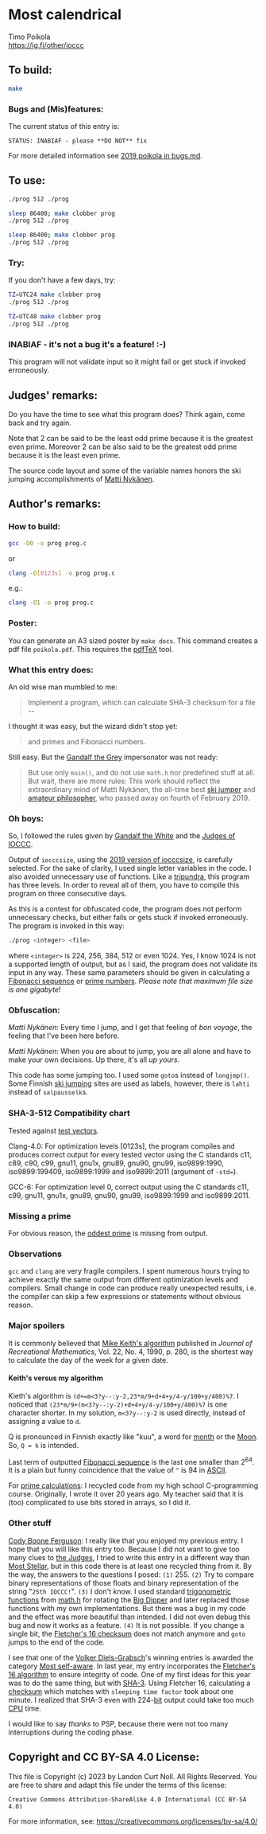 # Most calendrical

Timo Poikola\
<https://ig.fi/other/ioccc>


## To build:

```sh
make
```


### Bugs and (Mis)features:

The current status of this entry is:

```
STATUS: INABIAF - please **DO NOT** fix
```

For more detailed information see [2019 poikola in bugs.md](/bugs.md#2019-poikola).


## To use:

```sh
./prog 512 ./prog

sleep 86400; make clobber prog
./prog 512 ./prog

sleep 86400; make clobber prog
./prog 512 ./prog
```


### Try:

If you don't have a few days, try:

```sh
TZ=UTC24 make clobber prog
./prog 512 ./prog

TZ=UTC48 make clobber prog
./prog 512 ./prog
```

### INABIAF - it's not a bug it's a feature! :-)

This program will not validate input so it might fail or get stuck if invoked
erroneously.


## Judges' remarks:

Do you have the time to see what this program does?  Think again, come back and
try again.

Note that 2 can be said to be the least odd prime because it is the greatest
even prime.  Moreover 2 can be also said to be the greatest odd prime because it
is the least even prime.

The source code layout and some of the variable names honors the ski jumping
accomplishments of [Matti
Nyk&auml;nen](https://en.wikipedia.org/wiki/Matti_Nyk%C3%A4nen).


## Author's remarks:

### How to build:

```sh
gcc -O0 -o prog prog.c
```

or

```sh
clang -O[0123s] -o prog prog.c
```

e.g.:

```sh
clang -O1 -o prog prog.c
```

### Poster:

You can generate an A3 sized poster by `make docs`. This command creates a pdf
file `poikola.pdf`. This requires the
[pdfTeX](https://en.wikipedia.org/wiki/PdfTeX) tool.

### What this entry does:

An old wise man mumbled to me:
> Implement a program, which can calculate SHA-3 checksum for a file --

I thought it was easy, but the wizard didn't stop yet:

> and primes and Fibonacci numbers.

Still easy. But the [Gandalf the
Grey](https://www.glyphweb.com/arda/g/gandalf.html) impersonator was not ready:

> But use only `main()`, and do not use `math.h` nor predefined stuff at all.
But wait, there are more rules: This work should reflect the extraordinary mind
of Matti Nyk&auml;nen, the all-time best [ski
jumper](https://en.wikipedia.org/wiki/Matti_Nyk%C3%A4nen) and [amateur
philosopher](http://telefinn.blogspot.com/2011/11/matti-nykanen-quotes.html),
who passed away on fourth of February 2019.

### Oh boys:

So, I followed the rules given by [Gandalf the
White](https://www.glyphweb.com/arda/g/gandalf.html) and the [Judges of
IOCCC](/judges.html).

Output of `iocccsize`, using the [2019 version of
iocccsize](https://www.ioccc.org/2019/iocccsize.c), is carefully selected.  For
the sake of clarity, I used single letter variables in the code. I also avoided
unnecessary use of functions.  Like a
[tripundra](https://en.wikipedia.org/wiki/Tripundra), this program has three levels.
In order to reveal all of them, you have to compile this program on three
consecutive days.

As this is a contest for obfuscated code, the program does not perform
unnecessary checks, but either fails or gets stuck if invoked erroneously. The
program is invoked in this way:


```sh
./prog <integer> <file>

```

where `<integer>` is 224, 256, 384, 512 or even 1024. Yes, I know 1024 is not a
supported length of output, but as I said, the program does not validate its
input in any way.  These same parameters should be given in calculating a
[Fibonacci sequence](https://en.wikipedia.org/wiki/Fibonacci_sequence) or [prime
numbers](https://en.wikipedia.org/wiki/Prime_number). *Please note that maximum
file size is one gigabyte*!

### Obfuscation:

*Matti Nyk&auml;nen*: Every time I jump, and I get that feeling of _bon voyage_,
the feeling that I've been here before.

*Matti Nyk&auml;nen*: When you are about to jump, you are all alone and have to
make your own decisions. Up there, it's all _up yours_.

This code has some jumping too. I used some `goto`s instead of `longjmp()`. Some
Finnish [ski jumping](https://en.wikipedia.org/wiki/Ski_jumping) sites are used
as labels, however, there is `lahti` instead of <tt style="font-family: Monaco,
Courier New, monospace;font-size: 12px;">salpausselk&auml;</tt>.

### SHA-3-512 Compatibility chart ###

Tested against [test vectors](https://www.di-mgt.com.au/sha_testvectors.html).

Clang-4.0: For optimization levels [0123s], the program compiles and produces
correct output for every tested vector using the C standards c11, c89, c90, c99,
gnu11, gnu1x, gnu89, gnu90, gnu99, iso9899:1990, iso9899:199409, iso9899:1999
and iso9899:2011 (argument of `-std=`).

GCC-6: For optimization level 0, correct output using the C standards
c11, c99, gnu11, gnu1x, gnu89, gnu90, gnu99, iso9899:1999 and iso9899:2011.

### Missing a prime

For obvious reason, the [oddest
prime](https://mathworld.wolfram.com/OddPrime.html) is missing from output.

### Observations

`gcc` and `clang` are very fragile compilers. I spent numerous hours trying to
achieve exactly the same output from different optimization levels and
compilers. Small change in code can produce really unexpected results, i.e. the
compiler can skip a few expressions or statements without obvious reason.

### Major spoilers

It is commonly believed that [Mike Keith's
algorithm](http://www.cadaeic.net/calendar.htm) published in _Journal of
Recreational Mathematics_, Vol. 22, No. 4, 1990, p. 280, is the shortest way to
calculate the day of the week for a given date.

#### Keith's versus my algorithm

Kieth's algorithm is `(d+=m<3?y--:y-2,23*m/9+d+4+y/4-y/100+y/400)%7`. I noticed
that `(23*m/9+(m<3?y--:y-2)+d+4+y/4-y/100+y/400)%7` is one character shorter. In
my solution, `m<3?y--:y-2` is used directly, instead of assigning a value to
`d`.

Q is pronounced in Finnish exactly like "kuu", a word for
[month](https://en.wikipedia.org/wiki/Month) or the
[Moon](https://en.wikipedia.org/wiki/Moon). So, `Q = k` is intended.

Last term of outputted [Fibonacci
sequence](https://en.wikipedia.org/wiki/Fibonacci_sequence) is the last one
smaller than 2<sup>64</sup>. It is a plain but funny coincidence
that the value of `^` is 94 in [ASCII](https://en.wikipedia.org/wiki/ASCII).

For [prime calculations](https://en.wikipedia.org/wiki/Prime_number): I recycled
code from my high school C-programming course. Originally, I wrote it over 20
years ago. My teacher said that it is (too) complicated to use bits stored in
arrays, so I did it.

### Other stuff

[Cody Boone Ferguson](/winners.html#Cody_Boone_Ferguson): I really like that you enjoyed my
previous entry. I hope that you will like this entry too.  Because I did not
want to give too many clues to [the Judges](/judges.html), I tried to write this
entry in a different way than [Most Stellar](/2018/poikola/prog.c), but in this
code there is at least one recycled thing from it. By the way, the answers to
the questions I posed: `(1)` 255. `(2)` Try to compare binary representations of
those floats and binary representation of the string "`25th IOCCC!`". `(3)` I
don't know. I used standard [trigonometric
functions](https://en.wikipedia.org/wiki/Trigonometric_functions) from
[math.h](https://en.wikipedia.org/wiki/C_mathematical_functions#Overview_of_functions)
for rotating the [Big Dipper](https://en.wikipedia.org/wiki/Big_Dipper) and
later replaced those functions with my own implementations.  But there was a bug
in my code and the effect was more beautiful than intended.  I did not even
debug this bug and now it works as a feature. `(4)` It is not possible. If you
change a single bit, the [Fletcher's 16
checksum](https://en.wikipedia.org/wiki/Fletcher%27s_checksum#Fletcher-16) does
not match anymore and `goto` jumps to the end of the code.

I see that one of the [Volker
Diels-Grabsch](/winners.html#Volker_Diels-Grabsch)'s winning entries is
awarded the category [Most self-aware](/2019/diels-grabsch2/prog.c). In last
year, my entry incorporates the [Fletcher's 16
algorithm](https://en.wikipedia.org/wiki/Fletcher%27s_checksum#Fletcher-16) to
ensure integrity of code. One of my first ideas for this year was to do the same
thing, but with [SHA-3](https://en.wikipedia.org/wiki/SHA-3). Using Fletcher 16,
calculating a [checksum](https://en.wikipedia.org/wiki/Checksum) which matches
with `sleeping time factor` took about one minute.  I realized that SHA-3 even
with 224-[bit](https://en.wikipedia.org/wiki/Bit) output could take too much
[CPU](https://en.wikipedia.org/wiki/Central_processing_unit) time.

I would like to say _thanks_ to PSP, because there were not too many
interruptions during the coding phase.


## Copyright and CC BY-SA 4.0 License:

This file is Copyright (c) 2023 by Landon Curt Noll.  All Rights Reserved.
You are free to share and adapt this file under the terms of this license:

    Creative Commons Attribution-ShareAlike 4.0 International (CC BY-SA 4.0)

For more information, see: https://creativecommons.org/licenses/by-sa/4.0/
